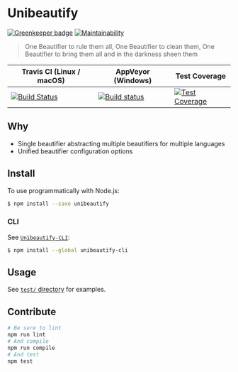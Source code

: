 # Unibeautify

[![Greenkeeper badge](https://badges.greenkeeper.io/Unibeautify/unibeautify.svg)](https://greenkeeper.io/)
[![Maintainability](https://api.codeclimate.com/v1/badges/b472e3d8388e14a6d9ea/maintainability)](https://codeclimate.com/github/Unibeautify/unibeautify/maintainability)

> One Beautifier to rule them all, One Beautifier to clean them, One Beautifier to bring them all and in the darkness sheen them

| Travis CI (Linux / macOS) | AppVeyor (Windows) | Test Coverage |
| --- | --- | --- |
| [![Build Status](https://travis-ci.com/Unibeautify/unibeautify.svg?branch=master)](https://travis-ci.com/Unibeautify/unibeautify) | [![Build status](https://ci.appveyor.com/api/projects/status/fsa9xirkn73hfibt/branch/master?svg=true)](https://ci.appveyor.com/project/Glavin001/unibeautify/branch/master) | [![Test Coverage](https://api.codeclimate.com/v1/badges/b472e3d8388e14a6d9ea/test_coverage)](https://codeclimate.com/github/Unibeautify/unibeautify/test_coverage) |


## Why
- Single beautifier abstracting multiple beautifiers for multiple languages
- Unified beautifier configuration options

## Install

To use programmatically with Node.js:

```bash
$ npm install --save unibeautify
```

### CLI

See [`Unibeautify-CLI`](https://github.com/Unibeautify/unibeautify-cli):

```bash
$ npm install --global unibeautify-cli
```

## Usage

See [`test/` directory](https://github.com/Unibeautify/unibeautify/tree/master/test) for examples.

## Contribute

```bash
# Be sure to lint
npm run lint
# And compile
npm run compile
# And test
npm test
```

